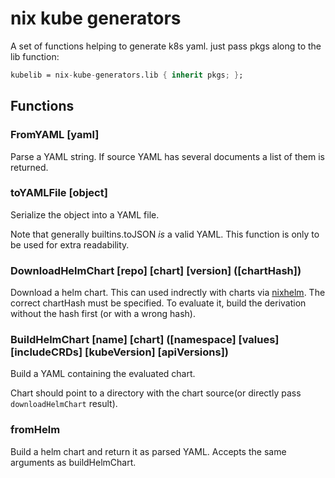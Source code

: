 # nix kube generators

A set of functions helping to generate k8s yaml. just pass pkgs along to the
lib function:

```nix
kubelib = nix-kube-generators.lib { inherit pkgs; };
```

## Functions

### FromYAML [yaml]

Parse a YAML string. If source YAML has several documents a list of them
is returned.

### toYAMLFile [object]

Serialize the object into a YAML file.

Note that generally builtins.toJSON _is_ a valid YAML. This function is
only to be used for extra readability.

### DownloadHelmChart [repo] [chart] [version] ([chartHash])

Download a helm chart. This can used indrectly with charts via
[nixhelm](https://github.com/farcaller/nixhelm). The correct chartHash
must be specified. To evaluate it, build the derivation without the hash first
(or with a wrong hash).

### BuildHelmChart [name] [chart] ([namespace] [values] [includeCRDs] [kubeVersion] [apiVersions])

Build a YAML containing the evaluated chart.

Chart should point to a directory with the chart source(or directly pass
`downloadHelmChart` result).

### fromHelm

Build a helm chart and return it as parsed YAML. Accepts the same arguments
as buildHelmChart.
